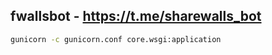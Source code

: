 ## fwallsbot - https://t.me/sharewalls_bot

```bash
gunicorn -c gunicorn.conf core.wsgi:application
```